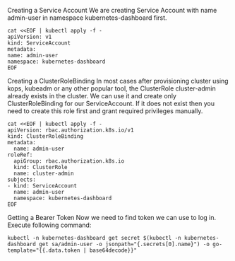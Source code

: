 Creating a Service Account We are creating Service Account with name admin-user in namespace kubernetes-dashboard first.

```shell
cat <<EOF | kubectl apply -f -
apiVersion: v1
kind: ServiceAccount
metadata:
name: admin-user
namespace: kubernetes-dashboard
EOF
```

Creating a ClusterRoleBinding In most cases after provisioning cluster using kops, kubeadm or any other popular tool,
the ClusterRole cluster-admin already exists in the cluster. We can use it and create only ClusterRoleBinding for our
ServiceAccount. If it does not exist then you need to create this role first and grant required privileges manually.

```shell
cat <<EOF | kubectl apply -f -
apiVersion: rbac.authorization.k8s.io/v1
kind: ClusterRoleBinding
metadata:
  name: admin-user
roleRef:
  apiGroup: rbac.authorization.k8s.io
  kind: ClusterRole
  name: cluster-admin
subjects:
- kind: ServiceAccount
  name: admin-user
  namespace: kubernetes-dashboard
EOF
```

Getting a Bearer Token Now we need to find token we can use to log in. Execute following command:

```shell
kubectl -n kubernetes-dashboard get secret $(kubectl -n kubernetes-dashboard get sa/admin-user -o jsonpath="{.secrets[0].name}") -o go-template="{{.data.token | base64decode}}"
```